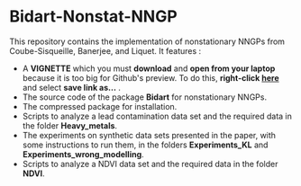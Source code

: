 # Bidart-Nonstat-NNGP

This repository contains the implementation of nonstationary NNGPs from Coube-Sisqueille, Banerjee, and Liquet. It features : 

* A **VIGNETTE** which you must **download** and **open from your laptop** because it is too big for Github's preview. To do this, **right-click [here](https://raw.githubusercontent.com/SebastienCoube/Nonstat-NNGP/master/vignette_.html)** and select **save link as...** . 
* The source code of the package **Bidart** for nonstationary NNGPs.
* The compressed package for installation.
* Scripts to analyze a lead contamination data set and the required data in the folder **Heavy_metals**.
* The experiments on synthetic data sets presented in the paper, with some instructions to run them, in the folders **Experiments_KL** and **Experiments_wrong_modelling**.
* Scripts to analyze a NDVI data set and the required data in the folder **NDVI**.
 
